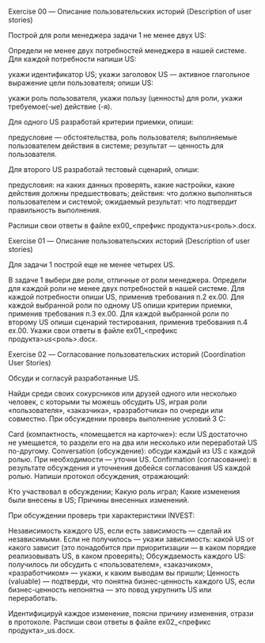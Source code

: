 Exercise 00 — Описание пользовательских историй (Description of user stories) 

Построй для роли менеджера задачи 1 не менее двух US:

Определи не менее двух потребностей менеджера в нашей системе.
Для каждой потребности напиши US:

укажи идентификатор US;
укажи заголовок US — активное глагольное выражение цели пользователя;
опиши US:

укажи роль пользователя,
укажи пользу (ценность) для роли,
укажи требуемое(-ые) действие (-я).




Для одного US разработай критерии приемки, опиши:

предусловие — обстоятельства, роль пользователя;
выполняемые пользователем действия в системе;
результат — ценность для пользователя.


Для второго US разработай тестовый сценарий, опиши:

предусловия: на каких данных проверять, какие настройки, какие действия должны предшествовать;
действия: что должно выполняться пользователем и системой;
ожидаемый результат: что подтвердит правильность выполнения.


Распиши свои ответы в файле ex00_<префикс продукта>_us_<роль>.docx.


Exercise 01 — Описание пользовательских историй (Description of user stories) 

Для задачи 1 построй еще не менее четырех US.

В задаче 1 выбери две роли, отличные от роли менеджера.
Определи для каждой роли не менее двух потребностей в нашей системе.
Для каждой потребности опиши US, применив требования п.2 ex.00.
Для каждой выбранной роли по одному US опиши критерии приемки, применив требования п.3 ex.00.
Для каждой выбранной роли по второму US опиши сценарий тестирования, применив требования п.4 ex.00.
Укажи свои ответы в файле ex01_<префикс продукта>_us_<роль>.docx.


Exercise 02 — Согласование пользовательских историй (Coordination User Stories) 

Обсуди и согласуй разработанные US.

Найди среди своих сокурсников или друзей одного или несколько человек, с которыми ты можешь обсудить US, играя роли «пользователя», «заказчика», «разработчика» по очереди или совместно.
При обсуждении проверь выполнение условий 3 С:

Card (компактность, «помещается на карточке»): если US достаточно не умещается, то раздели его на два или несколько или переработай US по-другому.
Conversation (обсуждение): обсуди каждый из US с каждой ролью. При необходимости — уточни US.
Confirmation (согласование): в результате обсуждения и уточнения добейся согласования US каждой ролью.
Напиши протокол обсуждения, отражающий:

Кто участвовал в обсуждении;
Какую роль играл;
Какие изменения были внесены в US;
Причины внесенных изменений.




При обсуждении проверь три характеристики INVEST:

Независимость каждого US, если есть зависимость — сделай их независимыми. Если не получилось — укажи зависимость: какой US от какого зависит (это понадобится при приоритизации — в каком порядке реализовывать US, в каком проверять);
Обсуждаемость каждого US: получилось ли обсудить с «пользователем», «заказчиком», «разработчиком» — укажи, к каким выводам вы пришли;
Ценность (valuable) — подтверди, что понятна бизнес-ценность каждого US, если бизнес-ценность непонятна — это повод укрупнить US или переработать.


Идентифицируй каждое изменение, поясни причину изменения, отрази в протоколе.
Распиши свои ответы в файле ex02_<префикс продукта>_us.docx.
